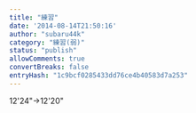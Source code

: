 ```yaml
---
title: "練習"
date: '2014-08-14T21:50:16'
author: "subaru44k"
category: "練習(弱)"
status: "publish"
allowComments: true
convertBreaks: false
entryHash: "1c9bcf0285433dd76ce4b40583d7a253"
---
```

12'24"→12'20"
